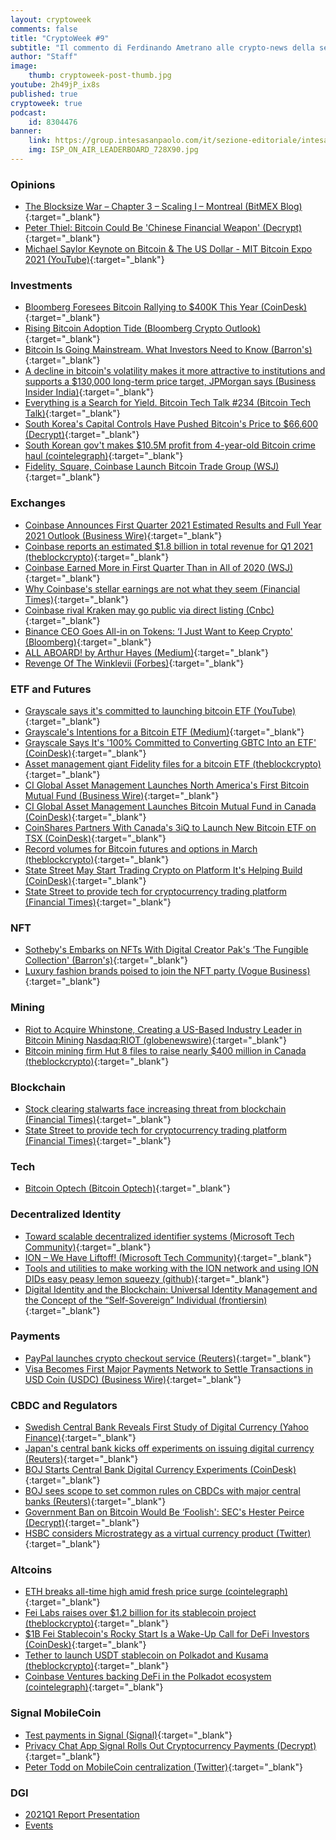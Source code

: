 ```yaml
---
layout: cryptoweek
comments: false
title: "CryptoWeek #9"
subtitle: "Il commento di Ferdinando Ametrano alle crypto-news della settimana" 
author: "Staff"
image:
    thumb: cryptoweek-post-thumb.jpg
youtube: 2h49jP_ix8s
published: true
cryptoweek: true
podcast:
    id: 8304476
banner:
    link: https://group.intesasanpaolo.com/it/sezione-editoriale/intesa-sanpaolo-on-air?utm_campaign=GoldInstitute&utm_source=GoldInstitute&utm_medium=Banner_CPM&utm_content=DisplayAwareness&utm_term=GoldInstitute_Banner_CPM_GoldInstitute_
    img: ISP_ON_AIR_LEADERBOARD_728X90.jpg
---
```

### Opinions

- [The Blocksize War – Chapter 3 – Scaling I – Montreal (BitMEX Blog)](https://blog.bitmex.com/the-blocksize-war-chapter-3-scaling-i-montreal/){:target="_blank"}
- [Peter Thiel: Bitcoin Could Be 'Chinese Financial Weapon' (Decrypt)](https://decrypt.co/65845/peter-thiel-bitcoin-could-be-chinese-financial-weapon){:target="_blank"}
- [Michael Saylor Keynote on Bitcoin & The US Dollar - MIT Bitcoin Expo 2021 (YouTube)](https://www.youtube.com/watch?v=-s-A_TK8gNk){:target="_blank"}

### Investments

- [Bloomberg Foresees Bitcoin Rallying to $400K This Year (CoinDesk)](https://www.coindesk.com/bloomberg-bitcoin-400k-prediction){:target="_blank"}
- [Rising Bitcoin Adoption Tide (Bloomberg Crypto Outlook)](https://assets.bbhub.io/promo/sites/12/1060725_Crypto-Apr2021Outlook.pdf){:target="_blank"}
- [Bitcoin Is Going Mainstream. What Investors Need to Know (Barron's)](https://www.barrons.com/articles/bitcoin-is-going-mainstream-what-investors-need-to-know-51617393392){:target="_blank"}
- [A decline in bitcoin's volatility makes it more attractive to institutions and supports a $130,000 long-term price target, JPMorgan says (Business Insider India)](https://www.businessinsider.in/stock-market/news/]a-decline-in-bitcoins-volatility-makes-it-more-attractive-to-institutions-and-supports-a-130000-long-term-price-target-jpmorgan-says/articleshow/81857588.cms){:target="_blank"}
- [Everything is a Search for Yield. Bitcoin Tech Talk #234  (Bitcoin Tech Talk)](https://jimmysong.substack.com/p/everything-is-a-search-for-yield){:target="_blank"}
- [South Korea's Capital Controls Have Pushed Bitcoin's Price to $66,600 (Decrypt)](https://decrypt.co/63948/south-koreas-capital-controls-have-pushed-bitcoins-price-to-66600){:target="_blank"}
- [South Korean gov't makes $10.5M profit from 4-year-old Bitcoin crime haul (cointelegraph)](https://cointelegraph.com/news/south-korean-gov-t-makes-10-5m-profit-from-4-year-old-bitcoin-crime-haul){:target="_blank"}
- [Fidelity, Square, Coinbase Launch Bitcoin Trade Group (WSJ)](https://www.wsj.com/articles/fidelity-square-coinbase-launch-bitcoin-trade-group-11617710402){:target="_blank"}

### Exchanges

- [Coinbase Announces First Quarter 2021 Estimated Results and Full Year 2021 Outlook (Business Wire)](https://www.businesswire.com/news/home/20210406006015/en/Coinbase-Announces-First-Quarter-2021-Estimated-Results-and-Full-Year-2021-Outlook){:target="_blank"}
- [Coinbase reports an estimated $1.8 billion in total revenue for Q1 2021 (theblockcrypto)](https://www.theblockcrypto.com/post/100680/coinbase-q1-results-april-direct-listing){:target="_blank"}
- [Coinbase Earned More in First Quarter Than in All of 2020 (WSJ)](https://www.wsj.com/articles/coinbase-earned-more-in-first-quarter-than-in-all-of-2020-11617745114){:target="_blank"}
- [Why Coinbase's stellar earnings are not what they seem (Financial Times)](https://on.ft.com/3fPyR1d){:target="_blank"}
- [Coinbase rival Kraken may go public via direct listing (Cnbc)](https://www.cnbc.com/2021/04/08/bitcoin-coinbase-rival-kraken-may-go-public-via-direct-listing.html){:target="_blank"}
- [Binance CEO Goes All-in on Tokens: ‘I Just Want to Keep Crypto' (Bloomberg)](https://www.bloomberg.com/news/features/2021-04-07/binance-ceo-changpeng-zhao-says-i-just-want-to-keep-crypto){:target="_blank"}
- [ALL ABOARD! by Arthur Hayes (Medium)](https://cryptohayes.medium.com/all-aboard-4d50435190d6){:target="_blank"}
- [Revenge Of The Winklevii (Forbes)](https://www.forbes.com/sites/michaeldelcastillo/2021/04/05/revenge-of-the-winklevii-facebook-winklevoss-bitcoin-nft-billionaire-revenge){:target="_blank"}

### ETF and Futures

- [Grayscale says it's committed to launching bitcoin ETF (YouTube)](https://www.youtube.com/watch?v=HuyF_-L2Wpw){:target="_blank"}
- [Grayscale's Intentions for a Bitcoin ETF (Medium)](https://grayscaleinvest.medium.com/grayscales-intentions-for-a-bitcoin-etf-b11e4faf4c05){:target="_blank"}
- [Grayscale Says It's '100% Committed to Converting GBTC Into an ETF' (CoinDesk)](https://www.coindesk.com/grayscale-says-its-100-committed-to-converting-gbtc-into-an-etf){:target="_blank"}
- [Asset management giant Fidelity files for a bitcoin ETF (theblockcrypto)](https://www.theblockcrypto.com/linked/99279/fidelity-bitcoin-etf-filing){:target="_blank"}
- [CI Global Asset Management Launches North America's First Bitcoin Mutual Fund (Business Wire)](https://www.businesswire.com/news/home/20210405005330/en/){:target="_blank"}
- [CI Global Asset Management Launches Bitcoin Mutual Fund in Canada (CoinDesk)](https://www.coindesk.com/ci-global-asset-management-launches-bitcoin-mutual-fund-in-canada){:target="_blank"}
- [CoinShares Partners With Canada's 3iQ to Launch New Bitcoin ETF on TSX (CoinDesk)](https://www.coindesk.com/coinshares-partners-with-canadas-3iq-to-launch-new-bitcoin-etf-on-tsx){:target="_blank"}
- [Record volumes for Bitcoin futures and options in March (theblockcrypto)](https://www.theblockcrypto.com/linked/100600/record-volumes-bitcoin-futures-options-march-2021){:target="_blank"}
- [State Street May Start Trading Crypto on Platform It's Helping Build (CoinDesk)](https://www.coindesk.com/state-street-aims-to-start-cryptocurrency-trading-in-middle-of-2021){:target="_blank"}
- [State Street to provide tech for cryptocurrency trading platform (Financial Times)](https://www.ft.com/content/a4c19360-1bcf-4599-9ffe-b6a4d69f29fe){:target="_blank"}

### NFT

- [Sotheby's Embarks on NFTs With Digital Creator Pak's ‘The Fungible Collection' (Barron's)](https://www.barrons.com/articles/sothebys-embarks-on-nfts-with-digital-creator-paks-the-fungible-collection-01617739344){:target="_blank"}
- [Luxury fashion brands poised to join the NFT party (Vogue Business)](https://www.voguebusiness.com/technology/luxury-fashion-brands-poised-to-join-the-nft-party){:target="_blank"}

### Mining

- [Riot to Acquire Whinstone, Creating a US-Based Industry Leader in Bitcoin Mining Nasdaq:RIOT (globenewswire)](http://www.globenewswire.com/news-release/2021/04/08/2206616/0/en/Riot-to-Acquire-Whinstone-Creating-a-US-Based-Industry-Leader-in-Bitcoin-Mining.html){:target="_blank"}
- [Bitcoin mining firm Hut 8 files to raise nearly $400 million in Canada (theblockcrypto)](https://www.theblockcrypto.com/linked/101017/hut-8-bitcoin-mining-funding-filing){:target="_blank"}

### Blockchain

- [Stock clearing stalwarts face increasing threat from blockchain (Financial Times)](https://on.ft.com/2PNyXvR){:target="_blank"}
- [State Street to provide tech for cryptocurrency trading platform (Financial Times)](https://on.ft.com/2Q1d8IV){:target="_blank"}

### Tech

- [Bitcoin Optech (Bitcoin Optech)](https://bitcoinops.org/en/newsletters/2021/04/07/){:target="_blank"}

### Decentralized Identity

- [Toward scalable decentralized identifier systems (Microsoft Tech Community)](https://techcommunity.microsoft.com/t5/azure-active-directory-identity/toward-scalable-decentralized-identifier-systems/ba-p/560168){:target="_blank"}
- [ION – We Have Liftoff! (Microsoft Tech Community)](https://techcommunity.microsoft.com/t5/identity-standards-blog/ion-we-have-liftoff/ba-p/1441555){:target="_blank"}
- [Tools and utilities to make working with the ION network and using ION DIDs easy peasy lemon squeezy (github)](https://github.com/decentralized-identity/ion-tools#ionjs){:target="_blank"}
- [Digital Identity and the Blockchain: Universal Identity Management and the Concept of the “Self-Sovereign” Individual (frontiersin)](https://www.frontiersin.org/articles/10.3389/fbloc.2020.00026/full){:target="_blank"}

### Payments

- [PayPal launches crypto checkout service (Reuters)](https://www.reuters.com/article/us-crypto-currency-paypal-exclusive-idUSKBN2BM10N){:target="_blank"}
- [Visa Becomes First Major Payments Network to Settle Transactions in USD Coin (USDC) (Business Wire)](https://www.businesswire.com/news/home/20210329005171/en/Visa-Becomes-First-Major-Payments-Network-to-Settle-Transactions-in-USD-Coin-USDC){:target="_blank"}

### CBDC and Regulators

- [Swedish Central Bank Reveals First Study of Digital Currency (Yahoo Finance)](https://finance.yahoo.com/news/sweden-central-bank-reveals-first-040000189.html){:target="_blank"}
- [Japan's central bank kicks off experiments on issuing digital currency (Reuters)](https://www.reuters.com/article/us-japan-economy-cbdc-idUSKBN2BS0EG){:target="_blank"}
- [BOJ Starts Central Bank Digital Currency Experiments (CoinDesk)](https://www.coindesk.com/boj-starts-central-bank-digital-currency-experiments){:target="_blank"}
- [BOJ sees scope to set common rules on CBDCs with major central banks (Reuters)](https://www.reuters.com/article/cenbanks-digital-japan/boj-sees-scope-to-set-common-rules-on-cbdcs-with-major-central-banks-idUSL4N2M1265){:target="_blank"}
- [Government Ban on Bitcoin Would Be ‘Foolish': SEC's Hester Peirce (Decrypt)](https://decrypt.co/65910/government-ban-bitcoin-foolish-sec-hester-peirce){:target="_blank"}
- [HSBC considers Microstrategy as a virtual currency product (Twitter)](https://twitter.com/camadamus/status/1380030785911025671?s=21){:target="_blank"}

### Altcoins

- [ETH breaks all-time high amid fresh price surge (cointelegraph)](https://cointelegraph.com/news/eth-breaks-all-time-high-amid-fresh-price-surge){:target="_blank"}
- [Fei Labs raises over $1.2 billion for its stablecoin project (theblockcrypto)](https://www.theblockcrypto.com/linked/100463/fei-labs-raises-over-1-2-billion-for-its-stablecoin-project){:target="_blank"}
- [$1B Fei Stablecoin's Rocky Start Is a Wake-Up Call for DeFi Investors (CoinDesk)](https://www.coindesk.com/1b-fei-stablecoins-rocky-start-is-a-wake-up-call-for-defi-investors){:target="_blank"}
- [Tether to launch USDT stablecoin on Polkadot and Kusama (theblockcrypto)](https://www.theblockcrypto.com/post/100614/tether-usdt-stablecoin-polkadot-kusama){:target="_blank"}
- [Coinbase Ventures backing DeFi in the Polkadot ecosystem (cointelegraph)](https://cointelegraph.com/news/coinbase-ventures-backing-defi-in-the-polkadot-ecosystem){:target="_blank"}

### Signal MobileCoin

- [Test payments in Signal (Signal)](https://signal.org/blog/help-us-test-payments-in-signal/){:target="_blank"}
- [Privacy Chat App Signal Rolls Out Cryptocurrency Payments (Decrypt)](https://decrypt.co/64135/signal-mobilecoin-cryptocurrency-payments){:target="_blank"}
- [Peter Todd on MobileCoin centralization (Twitter)](https://twitter.com/peterktodd/status/1380029316969476098?s=20){:target="_blank"}

### DGI

- [2021Q1 Report Presentation](https://dgi.io/docs/reports/2021Q1-agenda.pdf)
- [Events](https://dgi.io/events/)
